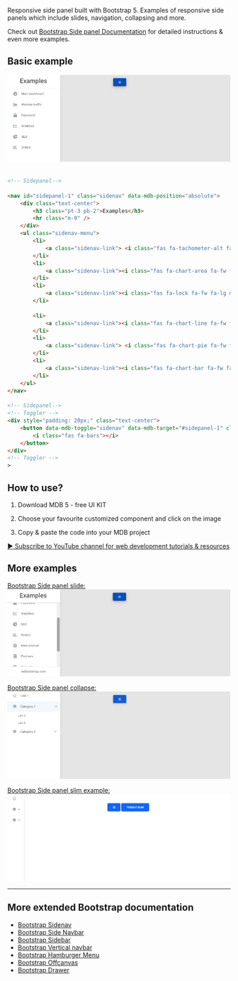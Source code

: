 
Responsive side panel built with Bootstrap 5. Examples of responsive side panels which include slides, navigation, collapsing and more.

Check out [Bootstrap Side panel Documentation](https://mdbootstrap.com/docs/standard/extended/side-panel/) for detailed instructions & even more examples.

## Basic example

![Bootstrap 5 Side panel](/assets/basic-example.png)

```html

<!-- Sidepanel-->

<nav id="sidepanel-1" class="sidenav" data-mdb-position="absolute">
    <div class="text-center">
        <h3 class="pt-3 pb-2">Examples</h3>
        <hr class="m-0" />
    </div>
    <ul class="sidenav-menu">
        <li>
            <a class="sidenav-link"> <i class="fas fa-tachometer-alt fa-fw fa-lg me-3"></i><span>Main dashboard</span> </a>
        </li>
        <li>
            <a class="sidenav-link"><i class="fas fa-chart-area fa-fw fa-lg me-3"></i><span>Webiste traffic</span> </a>
        </li>
        <li>
            <a class="sidenav-link"><i class="fas fa-lock fa-fw fa-lg me-3"></i><span>Password</span></a>
        </li>

        <li>
            <a class="sidenav-link"><i class="fas fa-chart-line fa-fw fa-lg me-3"></i><span>Analytics</span></a>
        </li>
        <li>
            <a class="sidenav-link"> <i class="fas fa-chart-pie fa-fw fa-lg me-3"></i><span>SEO</span> </a>
        </li>
        <li>
            <a class="sidenav-link"><i class="fas fa-chart-bar fa-fw fa-lg me-3"></i><span>Orders</span></a>
        </li>
    </ul>
</nav>

<!-- Sidepanel-->
<!-- Toggler -->
<div style="padding: 20px;" class="text-center">
    <button data-mdb-toggle="sidenav" data-mdb-target="#sidepanel-1" class="btn btn-primary">
        <i class="fas fa-bars"></i>
    </button>
</div>
<!-- Toggler -->
>

```


## How to use?

1. Download MDB 5 - free UI KIT

2. Choose your favourite customized component and click on the image

3. Copy & paste the code into your MDB project

[▶️ Subscribe to YouTube channel for web development tutorials & resources](https://www.youtube.com/MDBootstrap?sub_confirmation=1)

## More examples

[Bootstrap Side panel slide:
![Bootstrap 5 Side panel](/assets/slide.png)](https://mdbootstrap.com/docs/standard/extended/side-panel/#section-slide)

[Bootstrap Side panel collapse:
![Bootstrap 5 Side panel](/assets/collapse.png)](https://mdbootstrap.com/docs/standard/extended/side-panel/#section-collapse)

[Bootstrap Side panel slim example:
![Bootstrap 5 Side panel](/assets/slim-example.png)](https://mdbootstrap.com/docs/standard/extended/side-panel/#section-slim-example)

___

## More extended Bootstrap documentation

<ul>
<li><a href="https://mdbootstrap.com/docs/standard/navigation/sidenav/">Bootstrap  Sidenav</a></li>
<li><a href="https://mdbootstrap.com/docs/standard/extended/side-navbar/">Bootstrap Side Navbar</a></li>
<li><a href="https://mdbootstrap.com/docs/standard/extended/sidebar/">Bootstrap Sidebar</a></li>
<li><a href="https://mdbootstrap.com/docs/standard/extended/vertical-navbar/">Bootstrap Vertical navbar</a></li>
<li><a href="https://mdbootstrap.com/docs/standard/extended/hamburger-menu/">Bootstrap Hamburger Menu</a></li>
<li><a href="https://mdbootstrap.com/docs/standard/extended/offcanvas/">Bootstrap Offcanvas</a></li>
<li><a href="https://mdbootstrap.com/docs/standard/extended/drawer/">Bootstrap Drawer</a></li>
</ul>

